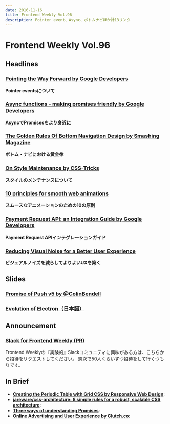 ```yaml
---
date: 2016-11-16
title: Frontend Weekly Vol.96
description: Pointer event、Async、ボトムナビほか計13リンク
---
```


# Frontend Weekly Vol.96

## Headlines

### [Pointing the Way Forward by Google Developers](https://developers.google.com/web/updates/2016/10/pointer-events)

**Pointer eventsについて**

### [Async functions - making promises friendly by Google Developers](https://developers.google.com/web/fundamentals/getting-started/primers/async-functions)

**AsyncでPromisesをより身近に**

### [The Golden Rules Of Bottom Navigation Design by Smashing Magazine](https://www.smashingmagazine.com/2016/11/the-golden-rules-of-mobile-navigation-design/)

**ボトム・ナビにおける黄金律**

### [On Style Maintenance by CSS-Tricks](https://css-tricks.com/on-style-maintenance/)

**スタイルのメンテナンスについて**

### [10 principles for smooth web animations](https://blog.gyrosco.pe/smooth-css-animations-7d8ffc2c1d29#.8z2kh7ax3)

**スムースなアニメーションのための10の原則**

### [Payment Request API: an Integration Guide by Google Developers](https://developers.google.com/web/fundamentals/getting-started/primers/payment-request/)

**Payment Request APIインテグレーションガイド**

### [Reducing Visual Noise for a Better User Experience](https://uxdesign.cc/reducing-visual-noise-for-a-better-user-experience-ae3407ff9c99#.tkridbam4)

**ビジュアルノイズを減らしてよりよいUXを築く**

## Slides

### [Promise of Push v5 by @ColinBendell](http://cdn.oreillystatic.com/en/assets/1/event/167/The%20promise%20of%20Push%20Presentation.pdf)

### [Evolution of Electron（日本語）](http://cheng.guru/blog/2016/11/13/evolution-of-electron-japanese.html)

## Announcement

### [Slack for Frontend Weekly (PR)](https://studiomohawk.typeform.com/to/Kj8Gaj)

Frontend Weeklyの『実験的』Slackコミュニティに興味がある方は、こちらから招待をリクエストしてください。 週次で50人くらいずつ招待をして行くつもりです。

## In Brief

* [**Creating the Periodic Table with Grid CSS by Responsive Web Design**](https://responsivedesign.is/articles/creating-the-periodic-table-with-grid-css): 
* [**jareware/css-architecture: 8 simple rules for a robust, scalable CSS architecture**](https://github.com/jareware/css-architecture): 
* [**Three ways of understanding Promises**](http://www.2ality.com/2016/10/understanding-promises.html): 
* [**Online Advertising and User Experience by Clutch.co**](https://clutch.co/agencies/ui-ux/resources/UX-survey-online-advertising): 